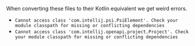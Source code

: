 When converting these files to their Kotlin equivalent we get weird errors.

- `Cannot access class 'com.intellij.psi.PsiElement'. Check your module classpath for missing or conflicting dependencies`
- `Cannot access class 'com.intellij.openapi.project.Project'. Check your module classpath for missing or conflicting dependencies`
